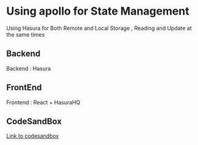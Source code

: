 # Using apollo for State Management
Using Hasura for Both Remote and Local Storage , Reading and Update at the same times

## Backend
Backend  : Hasura

## FrontEnd
Frontend : React + HasuraHQ 

## CodeSandBox
[ Link to codesandbox ](https://codesandbox.io/s/angry-boyd-0nrjy?file=/src/App.js)
